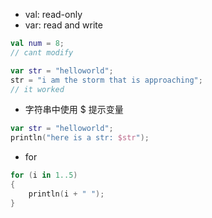 * val: read-only
* var: read and write
```kotlin
val num = 8;                
// cant modify

var str = "helloworld";      
str = "i am the storm that is approaching";
// it worked
```

* 字符串中使用 $ 提示变量
```kotlin
var str = "helloworld";
println("here is a str: $str");
```

* for
```kotlin
for (i in 1..5) 
{
    println(i + " ");
}
```